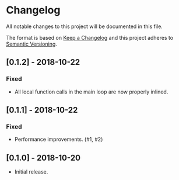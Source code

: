 # Changelog

All notable changes to this project will be documented in this file.

The format is based on [Keep a Changelog](http://keepachangelog.com/en/1.0.0/)
and this project adheres to [Semantic
Versioning](http://semver.org/spec/v2.0.0.html).

## [0.1.2] - 2018-10-22

### Fixed

- All local function calls in the main loop are now properly inlined.

## [0.1.1] - 2018-10-22

### Fixed

- Performance improvements. (#1, #2)

## [0.1.0] - 2018-10-20

- Initial release.
